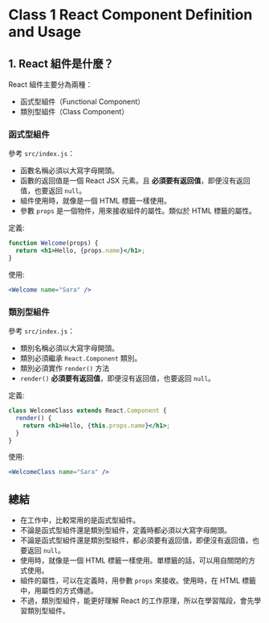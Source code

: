 # Class 1 React Component Definition and Usage
## 1. React 組件是什麼？
React 組件主要分為兩種：
- 函式型組件（Functional Component）
- 類別型組件（Class Component）

### 函式型組件
參考 `src/index.js`：
- 函數名稱必須以大寫字母開頭。
- 函數的返回值是一個 React JSX 元素。且 **必須要有返回值**，即便沒有返回值，也要返回 `null`。
- 組件使用時，就像是一個 HTML 標籤一樣使用。
- 參數 `props` 是一個物件，用來接收組件的屬性。類似於 HTML 標籤的屬性。

定義:
```jsx
function Welcome(props) {
  return <h1>Hello, {props.name}</h1>;
}
```
使用:
```jsx
<Welcome name="Sara" />
```

### 類別型組件
參考 `src/index.js`：
- 類別名稱必須以大寫字母開頭。
- 類別必須繼承 `React.Component` 類別。
- 類別必須實作 `render()` 方法
- `render()` **必須要有返回值**，即便沒有返回值，也要返回 `null`。

定義:
```jsx
class WelcomeClass extends React.Component {
  render() {
    return <h1>Hello, {this.props.name}</h1>;
  }
}
```

使用:
```jsx
<WelcomeClass name="Sara" />
```

## 總結
- 在工作中，比較常用的是函式型組件。
- 不論是函式型組件還是類別型組件，定義時都必須以大寫字母開頭。
- 不論是函式型組件還是類別型組件，都必須要有返回值，即便沒有返回值，也要返回 `null`。
- 使用時，就像是一個 HTML 標籤一樣使用。單標籤的話，可以用自關閉的方式使用。
- 組件的屬性，可以在定義時，用參數 `props` 來接收。使用時，在 HTML 標籤中，用屬性的方式傳遞。
- 不過，類別型組件，能更好理解 React 的工作原理，所以在學習階段，會先學習類別型組件。
